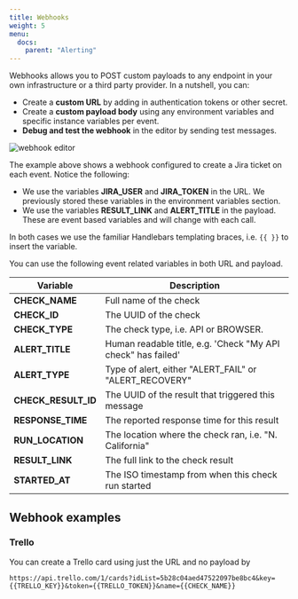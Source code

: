 ```yaml
---
title: Webhooks
weight: 5
menu:
  docs:
    parent: "Alerting"
---
```


Webhooks allows you to POST custom payloads to any endpoint in your own infrastructure or a third party provider. In a
nutshell, you can:

- Create a **custom URL** by adding in authentication tokens or other secret.
- Create a **custom payload body** using any environment variables and specific instance variables per event.
- **Debug and test the webhook** in the editor by sending test messages.

![webhook editor](/docs/images/alerting/webhook_editor.png)

The example above shows a webhook configured to create a Jira ticket on each event. Notice the following:

- We use the variables **JIRA_USER** and **JIRA_TOKEN** in the URL. We previously stored these variables in the environment variables section.
- We use the variables **RESULT_LINK** and **ALERT_TITLE** in the payload. These are event based variables and will change with each call.

In both cases we use the familiar Handlebars templating braces, i.e. `{{ }}` to insert the variable.

You can use the following event related variables in both URL and payload.

| Variable            | Description                                                  |
|---------------------|--------------------------------------------------------------|
| **CHECK_NAME**      | Full name of the check                                       |
| **CHECK_ID**        | The UUID of the check                                        |
| **CHECK_TYPE**      | The check type, i.e. API or BROWSER.                         |
| **ALERT_TITLE**     | Human readable title, e.g. 'Check "My API check" has failed' |
| **ALERT_TYPE**      | Type of alert, either "ALERT_FAIL" or "ALERT_RECOVERY"       |
| **CHECK_RESULT_ID** | The UUID of the result that triggered this message           |
| **RESPONSE_TIME**   | The reported response time for this result                   |
| **RUN_LOCATION**    | The location where the check ran, i.e. "N. California"       |
| **RESULT_LINK**     | The full link to the check result                            |
| **STARTED_AT**      | The ISO timestamp from when this check run started           |


## Webhook examples

### Trello

You can create a Trello card using just the URL and no payload by 

```
https://api.trello.com/1/cards?idList=5b28c04aed47522097be8bc4&key={{TRELLO_KEY}}&token={{TRELLO_TOKEN}}&name={{CHECK_NAME}}
```
